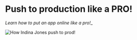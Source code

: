Push to production like a PRO!
===============

_Learn how to put an app online like a pro!__

![How Indina Jones push to prod!](how-indiana-push-to-prod.gif)
